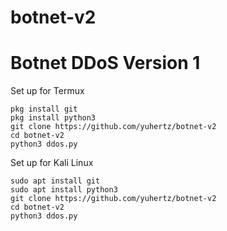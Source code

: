 # botnet-v2

# Botnet DDoS Version 1

Set up for Termux
```
pkg install git
pkg install python3
git clone https://github.com/yuhertz/botnet-v2
cd botnet-v2
python3 ddos.py
```

Set up for Kali Linux
```
sudo apt install git
sudo apt install python3
git clone https://github.com/yuhertz/botnet-v2
cd botnet-v2
python3 ddos.py
```
